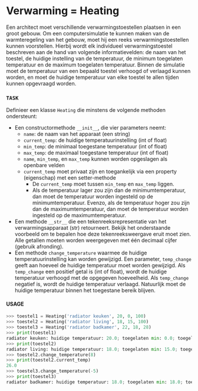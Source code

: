 # Verwarming = Heating

Een architect moet verschillende verwarmingstoestellen plaatsen in een groot gebouw. Om een computersimulatie te kunnen maken van de warmteregeling van het gebouw, moet hij een reeks verwarmingstoestellen kunnen voorstellen. Hierbij wordt elk individueel verwarmingstoestel beschreven aan de hand van volgende informatievelden: de naam van het toestel, de huidige instelling van de temperatuur, de minimum toegelaten temperatuur en de maximum toegelaten temperatuur. Binnen de simulatie moet de temperatuur van een bepaald toestel verhoogd of verlaagd kunnen worden, en moet de huidige temperatuur van elke toestel te allen tijden kunnen opgevraagd worden.


### `TASK`
Definieer een klasse `Heating` die minstens de volgende methoden ondersteunt:

* Een constructormethode `__init__`, die vier parameters neemt:
  * `name`: de naam van het apparaat (een string)
  * `current_temp`: de huidige temperatuurinstelling (int of float)
  * `min_temp`: de minimaal toegestane temperatuur (int of float)
  * `max_temp`: de maximaal toegestane temperatuur (int of float)
  * `name`, `min_temp`, en `max_temp` kunnen worden opgeslagen als openbare velden
  * `current_temp` moet privaat zijn en toegankelijk via een property (eigenschap) met een setter-methode
    * De `current_temp` moet tussen `min_temp` en `max_temp` liggen.
    * Als de temperatuur lager zou zijn dan de minimumtemperatuur, dan moet de temperatuur worden ingesteld op de minimumtemperatuur. Evenzo, als de temperatuur hoger zou zijn dan de maximumtemperatuur, dan moet de temperatuur worden ingesteld op de maximumtemperatuur.
* Een methode `__str__` die een tekenreeksrepresentatie van het verwarmingsapparaat (str) retourneert. Bekijk het onderstaande voorbeeld om te bepalen hoe deze tekenreeksweergave eruit moet zien. Alle getallen moeten worden weergegeven met één decimaal cijfer (gebruik afronding).
* Een methode `change_temperature` waarmee de huidige temperatuurinstelling kan worden gewijzigd. Een parameter, `temp_change` geeft aan hoeveel de huidige temperatuur moet worden gewijzigd. Als `temp_change` een positief getal is (int of float), wordt de huidige temperatuur verhoogd met de opgegeven hoeveelheid. Als `temp_change` negatief is, wordt de huidige temperatuur verlaagd. Natuurlijk moet de huidige temperatuur binnen het toegestane bereik blijven.

#### USAGE
```python
>>> toestel1 = Heating('radiator keuken', 20, 0, 100)
>>> toestel2 = Heating('radiator living', 18, 15, 100)
>>> toestel3 = Heating('radiator badkamer', 22, 18, 28)
>>> print(toestel1)
radiator keuken: huidige temperatuur: 20.0; toegelaten min: 0.0; toegelaten max: 100.0
>>> print(toestel2)
radiator living: huidige temperatuur: 18.0; toegelaten min: 15.0; toegelaten max: 100.0
>>> toestel2.change_temperature(8)
>>> print(toestel2.current_temp)
26.0
>>> toestel3.change_temperature(-5)
>>> print(toestel3)
radiator badkamer: huidige temperatuur: 18.0; toegelaten min: 18.0; toegelaten max: 28.0
```
